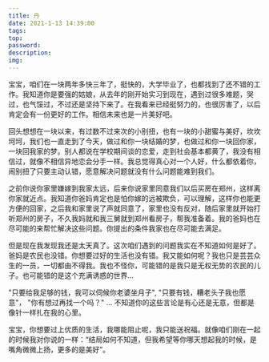 ```yaml
---
title: 丹
date: 2021-1-13 14:39:00
tags:
top:
password:
description:
img:
---
```

宝宝，咱们在一块两年多快三年了，挺快的，大学毕业了，也都找到了还不错的工作。我知道你是要强的姑娘，从去年的刚开始实习到现在，遇到过很多难题，哭过，也气馁过，不过还是坚持下来了。在我看来已经挺努力的，也很厉害了，以后肯定会有一份更好的工作。相信未来也是一片美好吧。

回头想想在一块以来，有过数不过来次的小别扭，也有一块的小甜蜜与美好，坎坎坷坷，我们也一直走到了今天，做过和你一块结婚的梦，也做过和你一块回你家，一块回我家的梦。别人都说在学校期间谈的恋爱，走到社会基本都黄了，我没有相信过，就像不相信异地恋会分手一样。我总觉得真心对一个人好，什么都依着你，闹别扭了只要主动认错，愿意解决问题就没有什么问题能难到我们。

之前你说你家里嫌嫁到我家太远，后来你说家里同意我们以后买房在郑州，这样离你家就近点。我知道你爸妈肯定也是怕你嫁的远被欺负，可以理解，这样你也能更方便的回家，之后我和家里说了声就同意了，家里也没有反对，随后家里就开始打听郑州的房子，不久我妈就和我三舅就到郑州看房子，帮我准备着。我的爸妈也在尽可能的来帮忙解决这些问题。你提出的条件我家也在尽可能去满足。

但是现在我发现我还是太天真了。这次咱们遇到的问题我实在不知道如何是好了。爸妈是农民也没错。你想要过好的生活也没有错。我又能如何呢？我也只是芸芸众生的一员，一切都由不得我。我也不怪你，可能错的是我只是无权无势的农民的儿子。也可能错的是这个充满诱惑的世界...

"只要给我足够的钱，我可以伺候你老婆坐月子",
"只要有钱，糟老头子我也愿意"，
"你有想过再找一个吗？"
...
不知道你的这些言论是有心还是无意，但都是像针一样扎在我的心里。

宝宝，你想要过上优质的生活，我哪能阻止呢，我只能送祝福。就像咱们刚在一起的时候我对你说的一样：“结局如何不知道，但我希望等你哪天想起我的时候，是嘴角微微上扬，更多的是美好”。